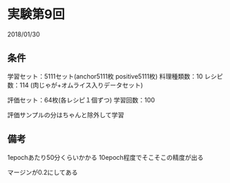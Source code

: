 # 実験第9回
2018/01/30

## 条件
学習セット：5111セット(anchor5111枚 positive5111枚)
料理種類数：10
レシピ数：114
(肉じゃが+オムライス入りデータセット)

評価セット：64枚(各レシピ１個ずつ)
学習回数：100

評価サンプルの分はちゃんと除外して学習

## 備考
1epochあたり50分くらいかかる
10epoch程度でそこそこの精度が出る

マージンが0.2にしてある
